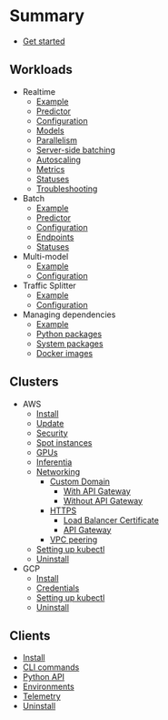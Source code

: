 # Summary

* [Get started](workloads/realtime/example.md)

## Workloads

* Realtime
  * [Example](workloads/realtime/example.md)
  * [Predictor](workloads/realtime/predictors.md)
  * [Configuration](workloads/realtime/configuration.md)
  * [Models](workloads/realtime/models.md)
  * [Parallelism](workloads/realtime/parallelism.md)
  * [Server-side batching](workloads/realtime/server-side-batching.md)
  * [Autoscaling](workloads/realtime/autoscaling.md)
  * [Metrics](workloads/realtime/metrics.md)
  * [Statuses](workloads/realtime/statuses.md)
  * [Troubleshooting](workloads/realtime/troubleshooting.md)
* Batch
  * [Example](workloads/batch/example.md)
  * [Predictor](workloads/batch/predictors.md)
  * [Configuration](workloads/batch/configuration.md)
  * [Endpoints](workloads/batch/endpoints.md)
  * [Statuses](workloads/batch/statuses.md)
* Multi-model
  * [Example](workloads/multi-model/example.md)
  * [Configuration](workloads/multi-model/configuration.md)
* Traffic Splitter
  * [Example](workloads/traffic-splitter/example.md)
  * [Configuration](workloads/traffic-splitter/configuration.md)
* Managing dependencies
  * [Example](workloads/dependencies/example.md)
  * [Python packages](workloads/dependencies/python-packages.md)
  * [System packages](workloads/dependencies/system-packages.md)
  * [Docker images](workloads/dependencies/docker-images.md)

## Clusters

* AWS
  * [Install](clusters/aws/install.md)
  * [Update](clusters/aws/update.md)
  * [Security](clusters/aws/security.md)
  * [Spot instances](clusters/aws/spot.md)
  * [GPUs](clusters/aws/gpu.md)
  * [Inferentia](clusters/aws/inferentia.md)
  * [Networking](clusters/aws/networking/index.md)
    * [Custom Domain](clusters/aws/networking/custom_domain/index.md)
      * [With API Gateway](clusters/aws/networking/custom_domain/api-gateway.md)
      * [Without API Gateway](clusters/aws/networking/custom_domain/dns.md)
    * [HTTPS](clusters/aws/networking/https/index.md)
      * [Load Balancer Certificate](clusters/aws/networking/https/load-balancer.md)
      * [API Gateway](clusters/aws/networking/https/api-gateway.md)
    * [VPC peering](clusters/aws/networking/vpc-peering.md)
  * [Setting up kubectl](clusters/aws/kubectl.md)
  * [Uninstall](clusters/aws/uninstall.md)
* GCP
  * [Install](clusters/gcp/install.md)
  * [Credentials](clusters/gcp/credentials.md)
  * [Setting up kubectl](clusters/gcp/kubectl.md)
  * [Uninstall](clusters/gcp/uninstall.md)

## Clients

* [Install](clients/install.md)
* [CLI commands](clients/cli.md)
* [Python API](clients/python.md)
* [Environments](clients/environments.md)
* [Telemetry](clients/telemetry.md)
* [Uninstall](clients/uninstall.md)
